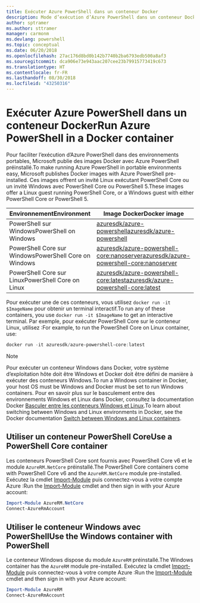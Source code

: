 ```yaml
---
title: Exécuter Azure PowerShell dans un conteneur Docker
description: Mode d’exécution d’Azure PowerShell dans un conteneur Docker.
author: sptramer
ms.author: sttramer
manager: carmonm
ms.devlang: powershell
ms.topic: conceptual
ms.date: 06/20/2018
ms.openlocfilehash: 27ac176d8bd0b142b7740b2ba6793edb500a8af3
ms.sourcegitcommit: dca906e73e943aac207cee23b79915773419c673
ms.translationtype: HT
ms.contentlocale: fr-FR
ms.lasthandoff: 08/30/2018
ms.locfileid: "43250316"
---
```

# <a name="run-azure-powershell-in-a-docker-container"></a><span data-ttu-id="73f7a-103">Exécuter Azure PowerShell dans un conteneur Docker</span><span class="sxs-lookup"><span data-stu-id="73f7a-103">Run Azure PowerShell in a Docker container</span></span>

<span data-ttu-id="73f7a-104">Pour faciliter l’exécution d’Azure PowerShell dans des environnements portables, Microsoft publie des images Docker avec Azure PowerShell préinstallé.</span><span class="sxs-lookup"><span data-stu-id="73f7a-104">To make running Azure PowerShell in portable environments easy, Microsoft publishes Docker images with Azure PowerShell pre-installed.</span></span> <span data-ttu-id="73f7a-105">Ces images offrent un invité Linux exécutant PowerShell Core ou un invité Windows avec PowerShell Core ou PowerShell 5.</span><span class="sxs-lookup"><span data-stu-id="73f7a-105">These images offer a Linux guest running PowerShell Core, or a Windows guest with either PowerShell Core or PowerShell 5.</span></span>

| <span data-ttu-id="73f7a-106">Environnement</span><span class="sxs-lookup"><span data-stu-id="73f7a-106">Environment</span></span> | <span data-ttu-id="73f7a-107">Image Docker</span><span class="sxs-lookup"><span data-stu-id="73f7a-107">Docker image</span></span> |
|-------------|--------------|
| <span data-ttu-id="73f7a-108">PowerShell sur Windows</span><span class="sxs-lookup"><span data-stu-id="73f7a-108">PowerShell on Windows</span></span> | [<span data-ttu-id="73f7a-109">azuresdk/azure-powershell</span><span class="sxs-lookup"><span data-stu-id="73f7a-109">azuresdk/azure-powershell</span></span>](https://hub.docker.com/r/azuresdk/azure-powershell/) |
| <span data-ttu-id="73f7a-110">PowerShell Core sur Windows</span><span class="sxs-lookup"><span data-stu-id="73f7a-110">PowerShell Core on Windows</span></span> | [<span data-ttu-id="73f7a-111">azuresdk/azure-powershell-core:nanoserver</span><span class="sxs-lookup"><span data-stu-id="73f7a-111">azuresdk/azure-powershell-core:nanoserver</span></span>](https://hub.docker.com/r/azuresdk/azure-powershell-core/) |
| <span data-ttu-id="73f7a-112">PowerShell Core sur Linux</span><span class="sxs-lookup"><span data-stu-id="73f7a-112">PowerShell Core on Linux</span></span> | [<span data-ttu-id="73f7a-113">azuresdk/azure-powershell-core:latest</span><span class="sxs-lookup"><span data-stu-id="73f7a-113">azuresdk/azure-powershell-core:latest</span></span>](https://hub.docker.com/r/azuresdk/azure-powershell-core/) |

<span data-ttu-id="73f7a-114">Pour exécuter une de ces conteneurs, vous utilisez `docker run -it $ImageName` pour obtenir un terminal interactif.</span><span class="sxs-lookup"><span data-stu-id="73f7a-114">To run any of these containers, you use `docker run -it $ImageName` to get an interactive terminal.</span></span> <span data-ttu-id="73f7a-115">Par exemple, pour exécuter PowerShell Core sur le conteneur Linux, utilisez :</span><span class="sxs-lookup"><span data-stu-id="73f7a-115">For example, to run the PowerShell Core on Linux container, use:</span></span>

```powershell
docker run -it azuresdk/azure-powershell-core:latest
```

> [!NOTE]
> <span data-ttu-id="73f7a-116">Pour exécuter un conteneur Windows dans Docker, votre système d’exploitation hôte doit être Windows et Docker doit être défini de manière à exécuter des conteneurs Windows.</span><span class="sxs-lookup"><span data-stu-id="73f7a-116">To run a Windows container in Docker, your host OS must be Windows and Docker must be set to run Windows containers.</span></span> <span data-ttu-id="73f7a-117">Pour en savoir plus sur le basculement entre des environnements Windows et Linux dans Docker, consultez la documentation Docker [Basculer entre les conteneurs Windows et Linux](https://docs.docker.com/docker-for-windows/#switch-between-windows-and-linux-containers).</span><span class="sxs-lookup"><span data-stu-id="73f7a-117">To learn about switching between Windows and Linux environments in Docker, see the Docker documentation [Switch between Windows and Linux containers](https://docs.docker.com/docker-for-windows/#switch-between-windows-and-linux-containers).</span></span>

## <a name="use-a-powershell-core-container"></a><span data-ttu-id="73f7a-118">Utiliser un conteneur PowerShell Core</span><span class="sxs-lookup"><span data-stu-id="73f7a-118">Use a PowerShell Core container</span></span>

<span data-ttu-id="73f7a-119">Les conteneurs PowerShell Core sont fournis avec PowerShell Core v6 et le module `AzureRM.NetCore` préinstallé.</span><span class="sxs-lookup"><span data-stu-id="73f7a-119">The PowerShell Core containers come with PowerShell Core v6 and the `AzureRM.NetCore` module pre-installed.</span></span> <span data-ttu-id="73f7a-120">Exécutez la cmdlet [Import-Module](/powershell/module/microsoft.powershell.core/import-module) puis connectez-vous à votre compte Azure :</span><span class="sxs-lookup"><span data-stu-id="73f7a-120">Run the [Import-Module](/powershell/module/microsoft.powershell.core/import-module) cmdlet and then sign in with your Azure account:</span></span>

```powershell
Import-Module AzureRM.NetCore
Connect-AzureRmAccount
```

## <a name="use-the-windows-container-with-powershell"></a><span data-ttu-id="73f7a-121">Utiliser le conteneur Windows avec PowerShell</span><span class="sxs-lookup"><span data-stu-id="73f7a-121">Use the Windows container with PowerShell</span></span>

<span data-ttu-id="73f7a-122">Le conteneur Windows dispose du module `AzureRM` préinstallé.</span><span class="sxs-lookup"><span data-stu-id="73f7a-122">The Windows container has the `AzureRM` module pre-installed.</span></span> <span data-ttu-id="73f7a-123">Exécutez la cmdlet [Import-Module](/powershell/module/microsoft.powershell.core/import-module) puis connectez-vous à votre compte Azure :</span><span class="sxs-lookup"><span data-stu-id="73f7a-123">Run the [Import-Module](/powershell/module/microsoft.powershell.core/import-module) cmdlet and then sign in with your Azure account:</span></span>

```powershell
Import-Module AzureRM
Connect-AzureRmAccount
```
